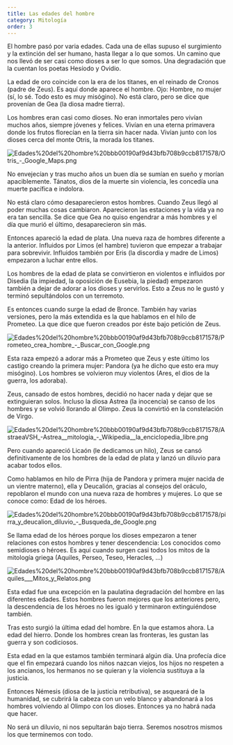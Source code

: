 ```yaml
---
title: Las edades del hombre
category: Mitología
order: 3
---
```


El hombre pasó por varia edades. Cada una de ellas supuso el surgimiento y la extinción del ser humano, hasta llegar a lo que somos. Un camino que nos llevó de ser casi como dioses a ser lo que somos. Una degradación que la cuentan los poetas Hesíodo y Ovidio.

La edad de oro coincide con la era de los titanes, en el reinado de Cronos (padre de Zeus). Es aquí donde aparece el hombre. Ojo: Hombre, no mujer (sí, lo sé. Todo esto es muy misógino). No está claro, pero se dice que provenían de Gea (la diosa madre tierra).

Los hombres eran casi como dioses. No eran inmortales pero vivían muchos años, siempre jóvenes y felices. Vivían en una eterna primavera donde los frutos florecían en la tierra sin hacer nada. Vivían junto con los dioses cerca del monte Otris, la morada los titanes.

![Edades%20del%20hombre%20bbb00190af9d43bfb708b9ccb8171578/Otris_-_Google_Maps.png](Edades%20del%20hombre%20bbb00190af9d43bfb708b9ccb8171578/Otris_-_Google_Maps.png)

No envejecían y tras mucho años un buen día se sumían en sueño y morían apaciblemente. Tánatos, dios de la muerte sin violencia, les concedía una muerte pacífica e indolora.

No está claro cómo desaparecieron estos hombres. Cuando Zeus llegó al poder muchas cosas cambiaron. Aparecieron las estaciones y la vida ya no era tan sencilla. Se dice que Gea no quiso engendrar a más hombres y el día que murió el último, desaparecieron sin más.

Entonces apareció la edad de plata. Una nueva raza de hombres diferente a la anterior. Influidos por Limos (el hambre) tuvieron que empezar a trabajar para sobrevivir. Influidos también por Eris (la discordia y madre de Limos) empezaron a   luchar entre ellos.

Los hombres de la edad de plata se convirtieron en violentos e influidos por Disedia (la impiedad, la oposición de Eusebia, la piedad) empezaron también a dejar de adorar a los dioses y servirlos. Esto a Zeus no le gustó y terminó sepultándolos con un terremoto.

Es entonces cuando surge la edad de Bronce. También hay varias versiones, pero la más extendida es la que hablamos en el hilo de Prometeo. La que dice que fueron creados por éste bajo petición de Zeus.

![Edades%20del%20hombre%20bbb00190af9d43bfb708b9ccb8171578/Prometeo_crea_hombre_-_Buscar_con_Google.png](Edades%20del%20hombre%20bbb00190af9d43bfb708b9ccb8171578/Prometeo_crea_hombre_-_Buscar_con_Google.png)

Esta raza empezó a adorar más a Prometeo que Zeus y este último los castigo creando la primera mujer: Pandora (ya he dicho que esto era muy misógino). Los hombres se volvieron muy violentos (Ares, el dios de la guerra, los adoraba). 

Zeus, cansado de estos hombres, decidió no hacer nada y dejar que se extinguieran solos. Incluso la diosa Astrea (la inocencia) se canso de los hombres y se volvió llorando al Olimpo. Zeus la convirtió en la constelación de Virgo.

![Edades%20del%20hombre%20bbb00190af9d43bfb708b9ccb8171578/AstraeaVSH_-_Astrea__mitologia__-_Wikipedia__la_enciclopedia_libre.png](Edades%20del%20hombre%20bbb00190af9d43bfb708b9ccb8171578/AstraeaVSH_-_Astrea__mitologia__-_Wikipedia__la_enciclopedia_libre.png)

Pero cuando apareció Licaón (le dedicamos un hilo), Zeus se cansó definitivamente de los hombres de la edad de plata y lanzó un diluvio para acabar todos ellos.

Como hablamos en hilo de Pirra (hija de Pandora y primera mujer nacida de un vientre materno), ella y Deucalión, gracias al consejos del oráculo, repoblaron el mundo con una nueva raza de hombres y mujeres. Lo que se conoce como: Edad de los héroes.

![Edades%20del%20hombre%20bbb00190af9d43bfb708b9ccb8171578/pirra_y_deucalion_diluvio_-_Busqueda_de_Google.png](Edades%20del%20hombre%20bbb00190af9d43bfb708b9ccb8171578/pirra_y_deucalion_diluvio_-_Busqueda_de_Google.png)

Se llama edad de los héroes porque los dioses empezaron a tener relaciones con estos hombres y tener descendencia: Los conocidos como semidioses o héroes. Es aquí cuando surgen casi todos los mitos de la mitología griega (Aquiles, Perseo, Teseo, Heracles, ...)

![Edades%20del%20hombre%20bbb00190af9d43bfb708b9ccb8171578/Aquiles___Mitos_y_Relatos.png](Edades%20del%20hombre%20bbb00190af9d43bfb708b9ccb8171578/Aquiles___Mitos_y_Relatos.png)

Esta edad fue una excepción en la paulatina degradación del hombre en las diferentes edades. Estos hombres fueron mejores que los anteriores pero, la descendencia de los héroes no les igualó y terminaron extinguiéndose también.

Tras esto surgió la última edad del hombre. En la que estamos ahora. La edad del hierro. Donde los hombres crean las fronteras, les gustan las guerra y son codiciosos.

Esta edad en la que estamos también terminará algún día. Una profecía dice que el fin empezará cuando los niños nazcan viejos, los hijos no respeten a los ancianos, los hermanos no se quieran y la violencia sustituya a la justicia.

Entonces Némesis (diosa de la justicia retributiva), se asqueará de la humanidad, se cubrirá la cabeza con un velo blanco y abandonará a los hombres volviendo al Olimpo con los dioses. Entonces ya no habrá nada que hacer.

No será un diluvio, ni nos sepultarán bajo tierra. Seremos nosotros mismos los que terminemos con todo.